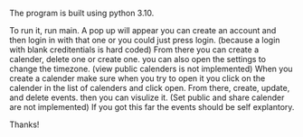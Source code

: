 The program is built using python 3.10. 

To run it, run main. 
A pop up will appear you can create an account and then login in with that one or you could just press login. (because a login with blank creditentials is hard coded) 
From there you can create a calender, delete one or create one. you can also open the settings to change the timezone. (view public calenders is not implemented) 
When you create a calender make sure when you try to open it you click on the calender in the list of calenders and click open. 
From there, create, update, and delete events. then you can visulize it. (Set public and share calender are not implemented)
If you got this far the events should be self explantory. 

Thanks!

